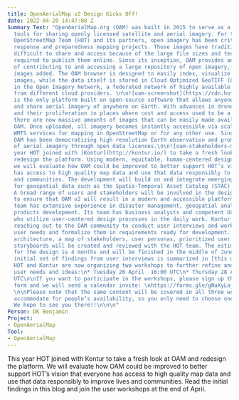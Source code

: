 ```yaml
---
title: OpenAerialMap v2 Design Kicks Off!
date: 2022-04-20 14:47:00 Z
Summary Text: "OpenAerialMap.org (OAM) was built in 2015 to serve as a platform and
  tools for sharing openly licensed satellite and aerial imagery. For the Humanitarian
  OpenStreetMap Team (HOT) and its partners, open imagery has been critical for disaster
  response and preparedness mapping projects. Those images have traditionally been
  difficult to share and access because of the large file sizes and technical skills
  required to publish them online. Since its inception, OAM provides an easy means
  of contributing to and accessing a large repository of open imagery, with over 11,000
  images added. The OAM browser is designed to easily index, visualize and filter
  images, while the data itself is stored in Cloud Optimized GeoTIFF (COG) format
  in the Open Imagery Network, a federated network of highly available imagery buckets
  from different cloud providers. \n\n![oam-screenshot](https://cdn.hotosm.org/website/oam-kontur-screenshot.png)\n\nOpenAerialMap
  is the only platform built on open-source software that allows anyone to upload
  and share aerial imagery of anywhere on Earth. With advances in drone mapping technologies
  and their proliferation in places where cost and access used to be a limiting factor,
  there are now massive amounts of images that can be easily made available through
  OAM. Once uploaded, all imagery becomes instantly accessible via scalable TMS and
  WMTS services for mapping in OpenStreetMap or for any other use. Since its creation,
  OAM has been democratizing high resolution Earth observation and promoting the sharing
  of aerial imagery through open data licenses.\n\n![oam-stakeholders-map](https://cdn.hotosm.org/website/oam-kontur-stakeholder-map.jpg)\n\nThis
  year HOT joined with [Kontur](http://kontur.io/) to take a fresh look at OAM and
  redesign the platform. Using modern, equitable, human-centered design principles,
  we will evaluate how OAM could be improved to better support HOT’s vision that everyone
  has access to high quality map data and use that data responsibly to improve lives
  and communities. The development will build on and integrate emerging standards
  for geospatial data such as the Spatio-Temporal Asset Catalog (STAC) specification.
  A broad range of users and stakeholders will be involved in the design process,
  to ensure that OAM v2 will result in a modern and accessible platform. \n\nKontur
  team has extensive experience in disaster management, geospatial analysis, and geoinformation
  products development. Its team has business analysts and competent UX designers,
  who utilize user-centered design processes in the daily work. Kontur and HOT are
  reaching out to the OAM community to conduct user interviews and workshops to extract
  user needs and formalize them in requirements ready for development. A conceptual
  architecture, a map of stakeholders, user personas, prioritized user stories, and
  storyboards will be created and reviewed with the HOT team. The estimated timeframe
  for the design is 4 months and will be finished in the middle of June 2022.\n\nAn
  initial set of findings from user interviews is summarized in [this document] (https://docs.google.com/document/d/1MCXx6D8F6Xz4vLhamT794IE_Zegp3eaSG9kV_QT0KUk/edit?usp=sharing).
  HOT and Kontur are now organizing two workshops to further refine and prioritize
  user needs and ideas:\n* Tuesday 26 April  16:00 UTC\n* Thursday 28 April 11:00
  UTC\n\nIf you want to participate in the workshops, please sign up through this
  form and we will send a calendar invite: \nhttps://forms.gle/gNaXyLajWGoVfwV7A.
  \n\nPlease note that the same content will be covered in all three workshops to
  accommodate for people’s availability, so you only need to choose one of the options!
  We hope to see you there!!\n\n\n"
Person: DK Benjamin
Project:
- OpenAerialMap
Tool:
- OpenAerialMap
---
```


This year HOT joined with Kontur to take a fresh look at OAM and redesign the platform. We will evaluate how OAM could be improved to better support HOT’s vision that everyone has access to high quality map data and use that data responsibly to improve lives and communities. Read the initial findings in this blog and join the user workshops at the end of April.
